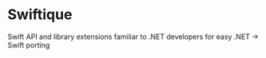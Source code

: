 # Swiftique
Swift API and library extensions familiar to .NET developers for easy .NET -> Swift porting
